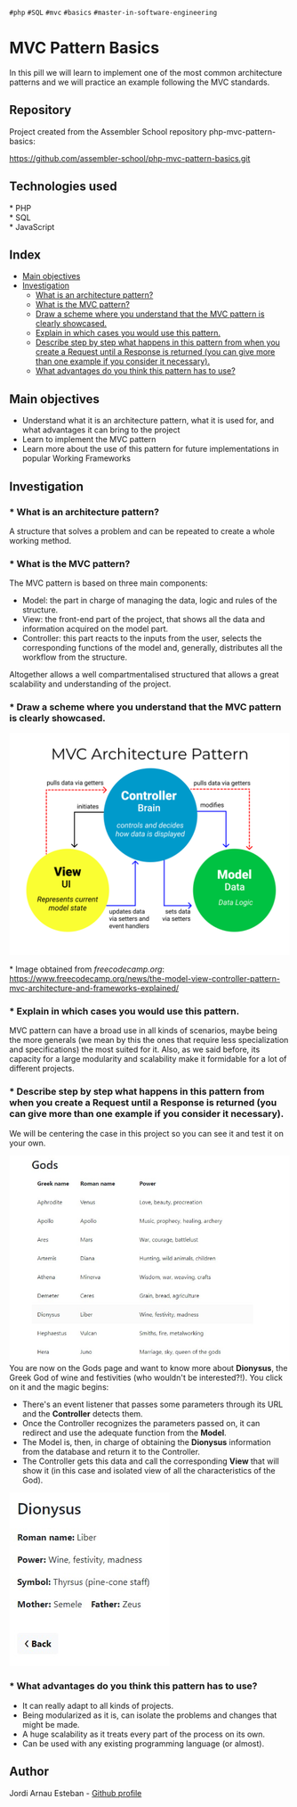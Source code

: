 `#php` `#SQL` `#mvc` `#basics` `#master-in-software-engineering`

# MVC Pattern Basics <!-- omit in toc -->

In this pill we will learn to implement one of the most common architecture patterns and we will practice an example following the MVC standards.

## Repository <!-- omit in toc -->

Project created from the Assembler School repository php-mvc-pattern-basics:

https://github.com/assembler-school/php-mvc-pattern-basics.git

## Technologies used <!-- omit in toc -->

\* PHP  
\* SQL  
\* JavaScript
## Index <!-- omit in toc -->

- [Main objectives](#main-objectives)
- [Investigation](#investigation)
  - [What is an architecture pattern?](#-what-is-an-architecture-pattern)
  - [What is the MVC pattern?](#-what-is-the-mvc-pattern)
  - [Draw a scheme where you understand that the MVC pattern is clearly showcased.](#-draw-a-scheme-where-you-understand-that-the-mvc-pattern-is-clearly-showcased)
  - [Explain in which cases you would use this pattern.](#-explain-in-which-cases-you-would-use-this-pattern)
  - [Describe step by step what happens in this pattern from when you create a Request until a Response is returned (you can give more than one example if you consider it necessary).](#-describe-step-by-step-what-happens-in-this-pattern-from-when-you-create-a-request-until-a-response-is-returned-you-can-give-more-than-one-example-if-you-consider-it-necessary)
  - [What advantages do you think this pattern has to use?](#-what-advantages-do-you-think-this-pattern-has-to-use)

## Main objectives

* Understand what it is an architecture pattern, what it is used for, and what advantages it can bring to the project
* Learn to implement the MVC pattern
* Learn more about the use of this pattern for future implementations in popular Working Frameworks

## Investigation

### * __What is an architecture pattern?__
  A structure that solves a problem and can be repeated to create a whole working method.

### * __What is the MVC pattern?__
  The MVC pattern is based on three main components:
  - Model: the part in charge of managing the data, logic and rules of the structure.
  - View: the front-end part of the project, that shows all the data and information acquired on the model part.
  - Controller: this part reacts to the inputs from the user, selects the corresponding functions of the model and, generally, distributes all the workflow from the structure.
  
  Altogether allows a well compartmentalised structured that allows a great scalability and understanding of the project.

### * __Draw a scheme where you understand that the MVC pattern is clearly showcased.__
  
  ![MVC Pattern](assets/img/MVC.png)

  \* Image obtained from _freecodecamp.org_:  
  https://www.freecodecamp.org/news/the-model-view-controller-pattern-mvc-architecture-and-frameworks-explained/
  
### * __Explain in which cases you would use this pattern.__
  MVC pattern can have a broad use in all kinds of scenarios, maybe being the more generals (we mean by this the ones that require less specialization and specifications) the most suited for it.
  Also, as we said before, its capacity for a large modularity and scalability make it formidable for a lot of different projects.

### * __Describe step by step what happens in this pattern from when you create a Request until a Response is returned (you can give more than one example if you consider it necessary).__
  We will be centering the case in this project so you can see it and test it on your own.

  ![Gods page](assets/img/gods_page.jpg)
  You are now on the Gods page and want to know more about __Dionysus__, the Greek God of wine and festivities (who wouldn't be interested?!). You click on it and the magic begins:
  - There's an event listener that passes some parameters through its URL and the __Controller__ detects them.
  - Once the Controller recognizes the parameters passed on, it can redirect and use the adequate function from the __Model__.
  - The Model is, then, in charge of obtaining the __Dionysus__ information from the database and return it to the Controller.
  - The Controller gets this data and call the corresponding __View__ that will show it (in this case and isolated view of all the characteristics of the God).
  
![Dionysus page](assets/img/dionysus.jpg)

### * __What advantages do you think this pattern has to use?__
  - It can really adapt to all kinds of projects.
  - Being modularized as it is, can isolate the problems and changes that might be made.
  - A huge scalability as it treats every part of the process on its own.
  - Can be used with any existing programming language (or almost).

## Author <!-- omit in toc -->
Jordi Arnau Esteban - [Github profile](https://github.com/JordixArnau)
